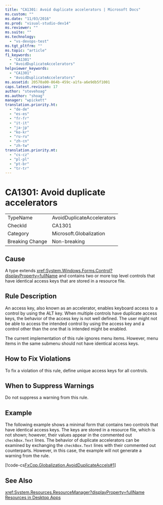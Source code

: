 ```yaml
---
title: "CA1301: Avoid duplicate accelerators | Microsoft Docs"
ms.custom: ""
ms.date: "11/03/2016"
ms.prod: "visual-studio-dev14"
ms.reviewer: ""
ms.suite: ""
ms.technology: 
  - "vs-devops-test"
ms.tgt_pltfrm: ""
ms.topic: "article"
f1_keywords: 
  - "CA1301"
  - "AvoidDuplicateAccelerators"
helpviewer_keywords: 
  - "CA1301"
  - "AvoidDuplicateAccelerators"
ms.assetid: 20570a00-864b-459c-a1fa-a6e9db5f1001
caps.latest.revision: 17
author: "stevehoag"
ms.author: "shoag"
manager: "wpickett"
translation.priority.ht: 
  - "de-de"
  - "es-es"
  - "fr-fr"
  - "it-it"
  - "ja-jp"
  - "ko-kr"
  - "ru-ru"
  - "zh-cn"
  - "zh-tw"
translation.priority.mt: 
  - "cs-cz"
  - "pl-pl"
  - "pt-br"
  - "tr-tr"
---
```

# CA1301: Avoid duplicate accelerators
|||  
|-|-|  
|TypeName|AvoidDuplicateAccelerators|  
|CheckId|CA1301|  
|Category|Microsoft.Globalization|  
|Breaking Change|Non-breaking|  
  
## Cause  
 A type extends <xref:System.Windows.Forms.Control?displayProperty=fullName> and contains two or more top level controls that have identical access keys that are stored in a resource file.  
  
## Rule Description  
 An access key, also known as an accelerator, enables keyboard access to a control by using the ALT key. When multiple controls have duplicate access keys, the behavior of the access key is not well defined. The user might not be able to access the intended control by using the access key and a control other than the one that is intended might be enabled.  
  
 The current implementation of this rule ignores menu items. However, menu items in the same submenu should not have identical access keys.  
  
## How to Fix Violations  
 To fix a violation of this rule, define unique access keys for all controls.  
  
## When to Suppress Warnings  
 Do not suppress a warning from this rule.  
  
## Example  
 The following example shows a minimal form that contains two controls that have identical access keys. The keys are stored in a resource file, which is not shown; however, their values appear in the commented out `checkBox.Text` lines. The behavior of duplicate accelerators can be examined by exchanging the `checkBox.Text` lines with their commented out counterparts. However, in this case, the example will not generate a warning from the rule.  
  
 [!code-cs[FxCop.Globalization.AvoidDuplicateAccels#1](../code-quality/codesnippet/CSharp/ca1301-avoid-duplicate-accelerators_1.cs)]  
  
## See Also  
 <xref:System.Resources.ResourceManager?displayProperty=fullName>   
 [Resources in Desktop Apps](../Topic/Resources%20in%20Desktop%20Apps.md)